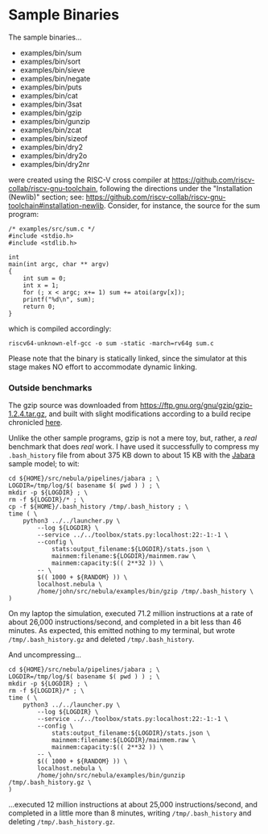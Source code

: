 # Sample Binaries

The sample binaries...

* examples/bin/sum
* examples/bin/sort
* examples/bin/sieve
* examples/bin/negate
* examples/bin/puts
* examples/bin/cat
* examples/bin/3sat
* examples/bin/gzip
* examples/bin/gunzip
* examples/bin/zcat
* examples/bin/sizeof
* examples/bin/dry2
* examples/bin/dry2o
* examples/bin/dry2nr

were created using the RISC-V
cross compiler at https://github.com/riscv-collab/riscv-gnu-toolchain,
following the directions under the "Installation (Newlib)" section; see:
https://github.com/riscv-collab/riscv-gnu-toolchain#installation-newlib.
Consider, for instance, the source for the sum program:

    /* examples/src/sum.c */
    #include <stdio.h>
    #include <stdlib.h>

    int
    main(int argc, char ** argv)
    {
        int sum = 0;
        int x = 1;
        for (; x < argc; x+= 1) sum += atoi(argv[x]);
        printf("%d\n", sum);
        return 0;
    }

which is compiled accordingly:

    riscv64-unknown-elf-gcc -o sum -static -march=rv64g sum.c

Please note that the binary is statically linked, since the simulator at
this stage makes NO effort to accommodate dynamic linking.

### Outside benchmarks

The gzip source was downloaded from
https://ftp.gnu.org/gnu/gzip/gzip-1.2.4.tar.gz, and built with
slight modifications according to a build recipe chronicled
[here](../examples/src/gzip-1.2.4/NEBULA).

Unlike the other sample programs, gzip is not a mere toy, but,
rather, a *real* benchmark that does *real* work. I have used it successfully
to compress my `.bash_history` file from about 375 KB down to about 15 KB
with the [Jabara](../pipelines/jabara/README.md) sample model; to wit:

    cd ${HOME}/src/nebula/pipelines/jabara ; \
    LOGDIR=/tmp/log/$( basename $( pwd ) ) ; \
    mkdir -p ${LOGDIR} ; \
    rm -f ${LOGDIR}/* ; \
    cp -f ${HOME}/.bash_history /tmp/.bash_history ; \
    time ( \
        python3 ../../launcher.py \
            --log ${LOGDIR} \
            --service ../../toolbox/stats.py:localhost:22:-1:-1 \
            --config \
                stats:output_filename:${LOGDIR}/stats.json \
                mainmem:filename:${LOGDIR}/mainmem.raw \
                mainmem:capacity:$(( 2**32 )) \
            -- \
            $(( 1000 + ${RANDOM} )) \
            localhost.nebula \
            /home/john/src/nebula/examples/bin/gzip /tmp/.bash_history \
    )

On my laptop the simulation, executed 71.2 million instructions at a
rate of about 26,000 instructions/second, and completed in a bit less than
46 minutes. As expected, this emitted nothing to my terminal, but wrote
`/tmp/.bash_history.gz` and deleted `/tmp/.bash_history`.

And uncompressing...

    cd ${HOME}/src/nebula/pipelines/jabara ; \
    LOGDIR=/tmp/log/$( basename $( pwd ) ) ; \
    mkdir -p ${LOGDIR} ; \
    rm -f ${LOGDIR}/* ; \
    time ( \
        python3 ../../launcher.py \
            --log ${LOGDIR} \
            --service ../../toolbox/stats.py:localhost:22:-1:-1 \
            --config \
                stats:output_filename:${LOGDIR}/stats.json \
                mainmem:filename:${LOGDIR}/mainmem.raw \
                mainmem:capacity:$(( 2**32 )) \
            -- \
            $(( 1000 + ${RANDOM} )) \
            localhost.nebula \
            /home/john/src/nebula/examples/bin/gunzip /tmp/.bash_history.gz \
    )

...executed 12 million instructions at about 25,000 instructions/second,
and completed in a little more than 8 minutes, writing `/tmp/.bash_history` and
deleting `/tmp/.bash_history.gz`.